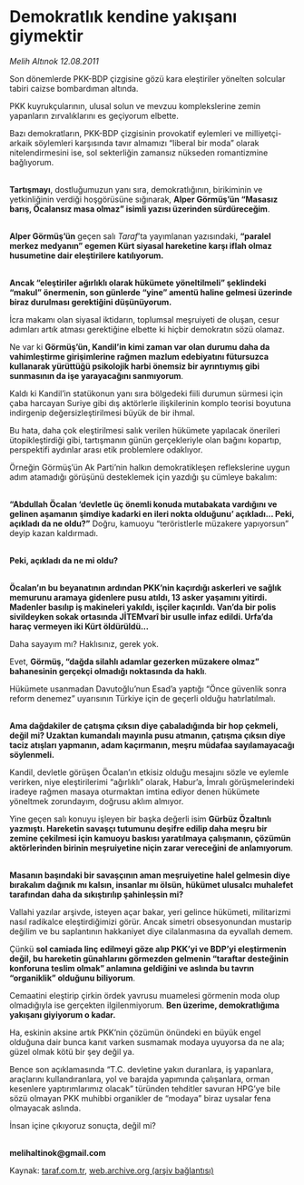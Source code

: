 # Demokratlık kendine yakışanı giymektir

*Melih Altınok 12.08.2011*

<div class="yazi"><p>Son dönemlerde PKK-BDP çizgisine gözü kara eleştiriler yönelten solcular tabiri caizse bombardıman altında.</p>
<p>PKK kuyrukçularının, ulusal solun ve mevzuu komplekslerine zemin yapanların zırvalıklarını es geçiyorum elbette. </p>
<p>Bazı demokratların, PKK-BDP çizgisinin provokatif eylemleri ve milliyetçi-arkaik söylemleri karşısında tavır almamızı “liberal bir moda” olarak nitelendirmesini ise, sol sekterliğin zamansız nükseden romantizmine bağlıyorum.</p>
<p><b><br/>Tartışmayı</b>, dostluğumuzun yanı sıra, demokratlığının, birikiminin ve yetkinliğinin verdiği hoşgörüsüne sığınarak, <b>Alper Görmüş’ün “Masasız barış, Öcalansız masa olmaz” isimli yazısı üzerinden sürdüreceğim</b>.</p>
<p><b><br/>Alper Görmüş’ün</b> geçen salı <i>Taraf</i>’ta yayımlanan yazısındaki, <b>“paralel merkez medyanın” egemen Kürt siyasal hareketine karşı iflah olmaz husumetine dair eleştirilere katılıyorum.</b></p>
<p><b><br/>Ancak “eleştiriler ağırlıklı olarak hükümete yöneltilmeli” şeklindeki “makul” önermenin, son günlerde “yine” amentü haline gelmesi üzerinde biraz durulması gerektiğini düşünüyorum.</b></p>
<p>İcra makamı olan siyasal iktidarın, toplumsal meşruiyeti de oluşan, cesur adımları artık atması gerektiğine elbette ki hiçbir demokratın sözü olamaz. </p>
<p>Ne var ki <b>Görmüş’ün, Kandil’in kimi zaman var olan durumu daha da vahimleştirme girişimlerine rağmen mazlum edebiyatını fütursuzca kullanarak yürüttüğü psikolojik harbi önemsiz bir ayrıntıymış gibi sunmasının da işe yarayacağını sanmıyorum</b>. </p>
<p>Kaldı ki Kandil’in statükonun yanı sıra bölgedeki fiili durumun sürmesi için çaba harcayan Suriye gibi dış aktörlerle ilişkilerinin komplo teorisi boyutuna indirgenip değersizleştirilmesi büyük de bir ihmal. </p>
<p>Bu hata, daha çok eleştirilmesi salık verilen hükümete yapılacak önerileri ütopikleştirdiği gibi, tartışmanın günün gerçekleriyle olan bağını kopartıp, perspektifi aydınlar arası etik problemlere odaklıyor.</p>
<p>Örneğin Görmüş’ün Ak Parti’nin halkın demokratikleşen reflekslerine uygun adım atamadığı görüşünü desteklemek için yazdığı şu cümleye bakalım:</p>
<p><b><br/>“Abdullah Öcalan ‘devletle üç önemli konuda mutabakata vardığını ve gelinen aşamanın şimdiye kadarki en ileri nokta olduğunu’ açıkladı... Peki, açıkladı da ne oldu?”</b> Doğru, kamuoyu “teröristlerle müzakere yapıyorsun” deyip kazan kaldırmadı. </p>
<p><b><br/>Peki, açıkladı da ne mi oldu?</b></p>
<p><b><br/>Öcalan’ın bu beyanatının ardından PKK’nin kaçırdığı askerleri ve sağlık memurunu aramaya gidenlere pusu atıldı, 13 asker yaşamını yitirdi. Madenler basılıp iş makineleri yakıldı, işçiler kaçırıldı. Van’da bir polis sivildeyken sokak ortasında JİTEMvarî bir usulle infaz edildi. Urfa’da haraç vermeyen iki Kürt öldürüldü...</b></p>
<p>Daha sayayım mı? Haklısınız, gerek yok.</p>
<p>Evet, <b>Görmüş, “dağda silahlı adamlar gezerken müzakere olmaz” bahanesinin gerçekçi olmadığı noktasında da haklı</b>.</p>
<p>Hükümete usanmadan Davutoğlu’nun Esad’a yaptığı “Önce güvenlik sonra reform denemez” uyarısının Türkiye için de geçerli olduğu hatırlatılmalı. </p>
<p><b><br/>Ama dağdakiler de çatışma çıksın diye çabaladığında bir hop çekmeli, değil mi? Uzaktan kumandalı mayınla pusu atmanın, çatışma çıksın diye taciz atışları yapmanın, adam kaçırmanın, meşru müdafaa sayılamayacağı söylenmeli.</b> </p>
<p>Kandil, devletle görüşen Öcalan’ın etkisiz olduğu mesajını sözle ve eylemle verirken, niye eleştirilerimi “ağırlıklı” olarak, Habur’a, İmralı görüşmelerindeki iradeye rağmen masaya oturmaktan imtina ediyor denen hükümete yöneltmek zorundayım, doğrusu aklım almıyor.</p>
<p>Yine geçen salı konuyu işleyen bir başka değerli isim <b>Gürbüz Özaltınlı yazmıştı. Hareketin savaşçı tutumunu deşifre edilip daha meşru bir zemine çekilmesi için kamuoyu baskısı yaratılmaya çalışmanın, çözümün aktörlerinden birinin meşruiyetine niçin zarar vereceğini de anlamıyorum</b>. </p>
<p><b><br/>Masanın başındaki bir savaşçının aman meşruiyetine halel gelmesin diye bırakalım dağınık mı kalsın, insanlar mı ölsün, hükümet ulusalcı muhalefet tarafından daha da sıkıştırılıp şahinleşsin mi?</b></p>
<p>Vallahi yazılar arşivde, isteyen açar bakar, yeri gelince hükümeti, militarizmi nasıl radikalce eleştirdiğimizi görür. Ancak simetri obsesyonundan mustarip değilim ve bu saplantının hakkaniyet diye cilalanmasına da eyvallah demem.</p>
<p>Çünkü <b>sol camiada linç edilmeyi göze alıp PKK’yi ve BDP’yi eleştirmenin değil, bu hareketin günahlarını görmezden gelmenin “taraftar desteğinin konforuna teslim olmak” anlamına geldiğini ve aslında bu tavrın “organiklik” olduğunu biliyorum</b>. </p>
<p>Cemaatini eleştirip çirkin ördek yavrusu muamelesi görmenin moda olup olmadığıyla ise gerçekten ilgilenmiyorum. <b>Ben üzerime, demokratlığıma yakışanı giyiyorum o kadar.</b></p>
<p>Ha, eskinin aksine artık PKK’nin çözümün önündeki en büyük engel olduğuna dair bunca kanıt varken susmamak modaya uyuyorsa da ne ala; güzel olmak kötü bir şey değil ya. </p>
<p>Bence son açıklamasında “T.C. devletine yakın duranlara, iş yapanlara, araçlarını kullandıranlara, yol ve barajda yapımında çalışanlara, orman kesenlere yaptırımlarımız olacak” türünden tehditler savuran HPG’ye bile sözü olmayan PKK muhibbi organikler de “modaya” biraz uysalar fena olmayacak aslında. </p>
<p>İnsan içine çıkıyoruz sonuçta, değil mi? </p>
<p><b><br/>melihaltinok@gmail.com</b></p>
</div>

Kaynak: [taraf.com.tr](http://www.taraf.com.tr/melih-altinok/makale-demokratlik-kendine-yakisani-giymektir.htm), [web.archive.org (arşiv bağlantısı)](http://web.archive.org/web/20131114000351/http://www.taraf.com.tr/melih-altinok/makale-demokratlik-kendine-yakisani-giymektir.htm)
